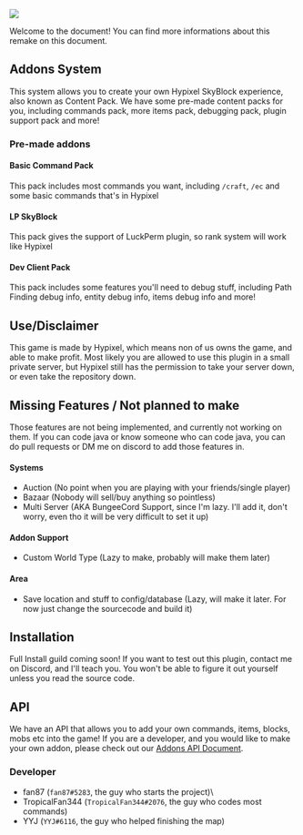 ![](https://github.com/fan87/Hypixel-Skyblock-Remake/raw/master/document/assets/Banner.png)



Welcome to the document! You can find more informations about this remake on this document.

## Addons System

This system allows you to create your own Hypixel SkyBlock experience, also known as Content Pack. We have some pre-made content packs for you, including commands pack, more items pack, debugging pack, plugin support pack and more!

### Pre-made addons

#### Basic Command Pack

This pack includes most commands you want, including `/craft`, `/ec` and some basic commands that's in Hypixel

#### LP SkyBlock

This pack gives the support of LuckPerm plugin, so rank system will work like Hypixel

#### Dev Client Pack

This pack includes some features you'll need to debug stuff, including Path Finding debug info, entity debug info, items debug info and more!



## Use/Disclaimer

This game is made by Hypixel, which means non of us owns the game, and able to make profit. Most likely you are allowed to use this plugin in a small private server, but Hypixel still has the permission to take your server down, or even take the repository down.



## Missing Features / Not planned to make

Those features are not being implemented, and currently not working on them.
If you can code java or know someone who can code java, you can do
pull requests or DM me on discord to add those
features in.

#### Systems

- Auction (No point when you are playing with your friends/single player)
- Bazaar (Nobody will sell/buy anything so pointless)
- Multi Server (AKA BungeeCord Support, since I'm lazy. I'll add it, don't worry, even tho it will be very difficult to set it up)

#### Addon Support

- Custom World Type (Lazy to make, probably will make them later)

#### Area

- Save location and stuff to config/database (Lazy, will make it later. For now just change the sourcecode and build it)

## Installation
Full Install guild coming soon! If you want to test out this plugin, contact me on Discord, and I'll teach you. You won't be able to figure it out yourself unless you read the source code.


## API

We have an API that allows you to add your own commands, items, blocks, mobs etc into the game! If you are a developer, and you would like to make your own addon, please check out our [Addons API Document](https://github.com/fan87/Hypixel-Skyblock-Remake/blob/master/document/api/GettingStarted.md).

### Developer

- fan87 (`fan87#5283`, the guy who starts the project)\
- TropicalFan344 (`TropicalFan344#2076`, the guy who codes most commands)
- YYJ (`YYJ#6116`, the guy who helped finishing the map)